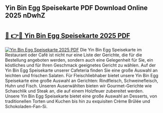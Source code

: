 ## Yin Bin Egg Speisekarte PDF Download Online 2025 nDwhZ

# <h2><a href="http://gc9wxs4.nevu.top/?p=Yin+Bin+Egg+Speisekarte">🔗 👉🔴 Yin Bin Egg Speisekarte 2025 PDF</a></h2>

[![Yin Bin Egg Speisekarte 2025 PDF](https://i.imgur.com/dBaPXMq.png)](http://gc9wxs4.nevu.top/?p=Yin+Bin+Egg+Speisekarte)
Die Yin Bin Egg Speisekarte im Restaurant oder Café ist nicht nur eine Liste der Gerichte, die für die Bestellung angeboten werden, sondern auch eine Gelegenheit für Sie, ein köstliches und für Ihren Geschmack geeignetes Gericht zu wählen. Auf der Yin Bin Egg Speisekarte unserer Cafeteria finden Sie eine große Auswahl an leichten und frischen Salaten. Für Fleischliebhaber bietet unsere Yin Bin Egg Speisekarte eine große Auswahl an Gerichten: Rindfleisch, Schweinefleisch, Huhn und Fisch. Unseren Auserwählten bieten wir Gourmet-Gerichte wie Schaschlik und Steak an, die auf einem Holzfeuer zubereitet werden. Unsere Yin Bin Egg Speisekarte bietet eine große Auswahl an Desserts, von traditionellen Torten und Kuchen bis hin zu exquisiten Crème Brûlée und Schokoladen-Fan-Si.
